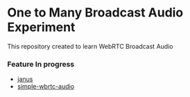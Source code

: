 # One to Many Broadcast Audio Experiment

This repository created to learn WebRTC Broadcast Audio


### Feature In progress
- [janus](https://rafiudd.github.io/webrtc-audio-broadcast/janus/)
- [simple-wbrtc-audio](https://rafiudd.github.io/webrtc-audio-broadcast/simple-wbrtc-audio)